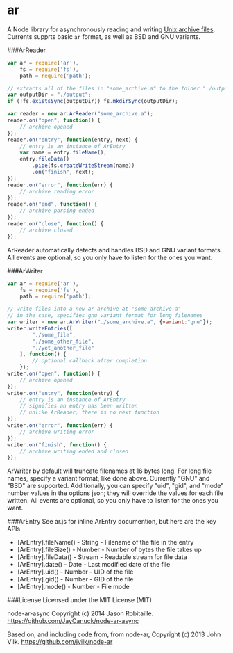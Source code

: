 ar
====

A Node library for asynchronously reading and writing [Unix archive files](http://en.wikipedia.org/wiki/Ar_%28Unix%29). Currents supprts basic `ar` format, as well as BSD and GNU variants.

###ArReader
```javascript
var ar = require('ar'),
    fs = require('fs'),
    path = require('path');

// extracts all of the files in "some_archive.a" to the folder "./output".
var outputDir = "./output";
if (!fs.existsSync(outputDir)) fs.mkdirSync(outputDir);

var reader = new ar.ArReader("some_archive.a");
reader.on("open", function() {
	// archive opened
});
reader.on("entry", function(entry, next) {
	// entry is an instance of ArEntry
	var name = entry.fileName();
	entry.fileData()
		.pipe(fs.createWriteStream(name))
		.on("finish", next);		
});
reader.on("error", function(err) {
	// archive reading error
});
reader.on("end", function() {
	// archive parsing ended
});
reader.on("close", function() {
	// archive closed
});
```

ArReader automatically detects and handles BSD and GNU variant formats. All events are optional, so you only have to listen for the ones you want.

###ArWriter
```javascript
var ar = require('ar'),
    fs = require('fs'),
    path = require('path');

// write files into a new ar archive at "some_archive.a"
// in the case, specifies gnu variant format for long filenames
var writer = new ar.ArWriter("./some_archive.a", {variant:"gnu"});
writer.writeEntries([
		"./some_file",
		"./some_other_file",
		"./yet_another_file"
	], function() {
		// optional callback after completion
	});
writer.on("open", function() {
	// archive opened
});
writer.on("entry", function(entry) {
	// entry is an instance of ArEntry
	// signifies an entry has been written
	// unlike ArReader, there is no next function
});
writer.on("error", function(err) {
	// archive writing error
});
writer.on("finish", function() {
	// archive writing ended and closed
});
```

ArWriter by default will truncate filenames at 16 bytes long. For long file names, specify a variant format, like done above. Currently "GNU" and "BSD" are supported. Additionally, you can specify "uid", "gid", and "mode" number values in the options json; they will override the values for each file written. All events are optional, so you only have to listen for the ones you want.

###ArEntry
See ar.js for inline ArEntry documention, but here are the key APIs

* [ArEntry].fileName() - String - Filename of the file in the entry
* [ArEntry].fileSize() - Number - Number of bytes the file takes up
* [ArEntry].fileData() - Stream - Readable stream for file data
* [ArEntry].date() - Date - Last modified date of the file
* [ArEntry].uid() - Number - UID of the file
* [ArEntry].gid() - Number - GID of the file
* [ArEntry].mode() - Number - File mode

###License
Licensed under the MIT License (MIT)

node-ar-async Copyright (c) 2014 Jason Robitaille.
https://github.com/JayCanuck/node-ar-async

Based on, and including code from, from node-ar, Copyright (c) 2013 John Vilk.
https://github.com/jvilk/node-ar

